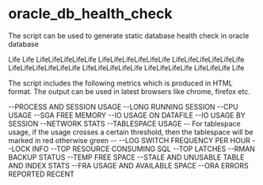 # oracle_db_health_check

The script can be used to generate static database health check in oracle database

   Life          Life
  LifeLifeLifeLifeLife
LifeLifeLifeLifeLifeLife
LifeLifeLifeLifeLifeLife
LifeLifeLifeLifeLifeLife
  LifeLifeLifeLifeLife
    LifeLifeLifeLife
      LifeLifeLife
          Life
          
          
 The script includes the following metrics which is produced in HTML format. The output can be used in latest browsers like chrome, firefox etc.
         
--PROCESS AND SESSION USAGE
--LONG RUNNING SESSION
--CPU USAGE 
--SGA FREE MEMORY
--IO USAGE ON DATAFILE
--IO USAGE BY SESSION
--NETWORK STATS
--TABLESPACE USAGE -- For tablespace usage, if the usage crosses a certain threshold, then the tablespace will be marked in red otherwise green --
--LOG SWITCH FREQUENCY PER HOUR
--LOCK INFO
--TOP RESOURCE CONSUMING SQL
--TOP LATCHES
--RMAN BACKUP STATUS
--TEMP FREE SPACE
--STALE AND UNUSABLE TABLE AND INDEX STATS
--FRA USAGE AND AVAILABLE SPACE
--ORA ERRORS REPORTED RECENT
